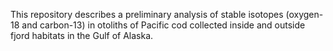 This repository describes a preliminary analysis of stable isotopes (oxygen-18 and carbon-13) in otoliths of Pacific cod collected inside and outside fjord habitats in the Gulf of Alaska.
